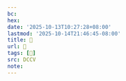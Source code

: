 ```yaml
---
bc:
hex:
date: '2025-10-13T10:27:28+08:00'
lastmod: '2025-10-14T21:46:45-08:00'
title: 􅌨
url: 􅌨
tags: [𩛢]
src: DCCV
note:
---
```

